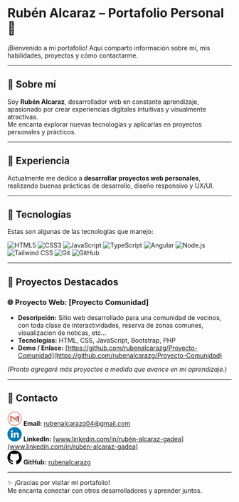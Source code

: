 # Rubén Alcaraz – Portafolio Personal 🌟

¡Bienvenido a mi portafolio! Aquí comparto información sobre mí, mis habilidades, proyectos y cómo contactarme.

---

## 🔹 Sobre mí
Soy **Rubén Alcaraz**, desarrollador web en constante aprendizaje, apasionado por crear experiencias digitales intuitivas y visualmente atractivas.  
Me encanta explorar nuevas tecnologías y aplicarlas en proyectos personales y prácticos.  

---

## 🔹 Experiencia
Actualmente me dedico a **desarrollar proyectos web personales**, realizando buenas prácticas de desarrollo, diseño responsivo y UX/UI.

---

## 🔹 Tecnologías
Estas son algunas de las tecnologías que manejo:

![HTML5](https://img.shields.io/badge/HTML5-E34F26?style=for-the-badge&logo=html5&logoColor=white)
![CSS3](https://img.shields.io/badge/CSS3-1572B6?style=for-the-badge&logo=css3&logoColor=white)
![JavaScript](https://img.shields.io/badge/JavaScript-F7DF1E?style=for-the-badge&logo=javascript&logoColor=black)
![TypeScript](https://img.shields.io/badge/TypeScript-3178C6?style=for-the-badge&logo=typescript&logoColor=white)
![Angular](https://img.shields.io/badge/Angular-DD0031?style=for-the-badge&logo=angular&logoColor=white)
![Node.js](https://img.shields.io/badge/Node.js-339933?style=for-the-badge&logo=node.js&logoColor=white)
![Tailwind CSS](https://img.shields.io/badge/Tailwind_CSS-38B2AC?style=for-the-badge&logo=tailwind-css&logoColor=white)
![Git](https://img.shields.io/badge/Git-F05032?style=for-the-badge&logo=git&logoColor=white)
![GitHub](https://img.shields.io/badge/GitHub-181717?style=for-the-badge&logo=github&logoColor=white)

---

## 🔹 Proyectos Destacados

### 🌐 Proyecto Web: [Proyecto Comunidad]
- **Descripción:** Sitio web desarrollado para una comunidad de vecinos, con toda clase de interactividades, reserva de zonas comunes, visualizacion de noticas, etc...  
- **Tecnologías:** HTML, CSS, JavaScript, Bootstrap, PHP  
- **Demo / Enlace:** [https://github.com/rubenalcarazg/Proyecto-Comunidad](https://github.com/rubenalcarazg/Proyecto-Comunidad)  

*(Pronto agregaré más proyectos a medida que avance en mi aprendizaje.)*

---

## 🔹 Contacto
![Email](public/assets/images/gmail_icon.png) **Email:** rubenalcarazg04@gmail.com  
![LinkedIn](public/assets/images/linkedin_icon.png) **LinkedIn:** [www.linkedin.com/in/rubén-alcaraz-gadea](www.linkedin.com/in/rubén-alcaraz-gadea)  
![GitHub](public/assets/images/github_icon.png) **GitHub:** [rubenalcarazg](https://github.com/rubenalcarazg)  

---

✨ ¡Gracias por visitar mi portafolio!  
Me encanta conectar con otros desarrolladores y aprender juntos.  